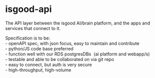 # isgood-api

The API layer between the isgood AI/brain platform, and the apps and services that connect to it.

Specification is to be:  
\- openAPI spec, with json focus, easy to maintain and contribute  
\- python/JS code base preferred  
\- function well with our RDS postgresDBs  (ai platform and webapp/s)  
\- testable and able to be collaborated on via git repo  
\- easy to connect, but auth is very secure  
\- high-throughput, high-volume
